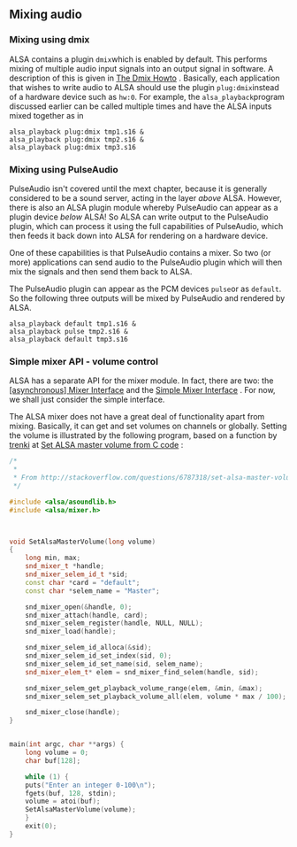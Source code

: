 
##  Mixing audio 

###  Mixing using dmix 


ALSA contains a plugin `dmix`which is enabled by default.
This performs mixing of multiple audio input signals into an
output signal in software.
A description of this is given in [The Dmix Howto](http://alsa.opensrc.org/Dmix) .
Basically, each application that wishes to write audio to ALSA should use
the plugin `plug:dmix`instead of a hardware device such as `hw:0`. For example, the `alsa_playback`program
discussed earlier can be called multiple times and have the ALSA inputs mixed together
as in

```
alsa_playback plug:dmix tmp1.s16 &
alsa_playback plug:dmix tmp2.s16 &
alsa_playback plug:dmix tmp3.s16
```




###  Mixing using PulseAudio 


PulseAudio isn't covered until the mext chapter, because it is generally
considered to be a sound server, acting in the layer _above_ ALSA.
However, there is also an ALSA plugin module whereby PulseAudio can appear
as a plugin device _below_ ALSA! So ALSA can write output to the
PulseAudio plugin, which can process it using the full capabilities of PulseAudio,
which then feeds it back down into ALSA for rendering on a hardware
device.


One of these capabilities is that PulseAudio contains a mixer.
So two (or more) applications can send audio to the PulseAudio plugin which
will then mix the signals and then send them back to ALSA.


The PulseAudio plugin can appear as the PCM devices `pulse`or as `default`. So the following three outputs will be mixed
by PulseAudio and rendered by ALSA.

```
alsa_playback default tmp1.s16 &
alsa_playback pulse tmp2.s16 &
alsa_playback default tmp3.s16
```




###  Simple mixer API - volume control


ALSA has a separate API for the mixer module. In fact, there are two:
the [[asynchronous] Mixer Interface](http://www.alsa-project.org/alsa-doc/alsa-lib/group___mixer.html) and the [Simple Mixer Interface](http://www.alsa-project.org/alsa-doc/alsa-lib/group___simple_mixer.html) .
For now, we shall just consider the simple interface.


The ALSA mixer does not have a great deal of functionality apart from mixing.
Basically, it can get and set volumes on channels or globally.
Setting the volume is illustrated by the following program,
based on a function by [trenki](http://stackoverflow.com/users/619295/trenki) at [Set ALSA master volume from C code](http://stackoverflow.com/questions/6787318/set-alsa-master-volume-from-c-code) :

```cpp
/*
 *
 * From http://stackoverflow.com/questions/6787318/set-alsa-master-volume-from-c-code
 */

#include <alsa/asoundlib.h>
#include <alsa/mixer.h>



void SetAlsaMasterVolume(long volume)
{
    long min, max;
    snd_mixer_t *handle;
    snd_mixer_selem_id_t *sid;
    const char *card = "default";
    const char *selem_name = "Master";

    snd_mixer_open(&handle, 0);
    snd_mixer_attach(handle, card);
    snd_mixer_selem_register(handle, NULL, NULL);
    snd_mixer_load(handle);

    snd_mixer_selem_id_alloca(&sid);
    snd_mixer_selem_id_set_index(sid, 0);
    snd_mixer_selem_id_set_name(sid, selem_name);
    snd_mixer_elem_t* elem = snd_mixer_find_selem(handle, sid);

    snd_mixer_selem_get_playback_volume_range(elem, &min, &max);
    snd_mixer_selem_set_playback_volume_all(elem, volume * max / 100);

    snd_mixer_close(handle);
}


main(int argc, char **args) {
    long volume = 0;
    char buf[128];

    while (1) {
	puts("Enter an integer 0-100\n");
	fgets(buf, 128, stdin);
	volume = atoi(buf);
	SetAlsaMasterVolume(volume);
    }
    exit(0);
}
```
